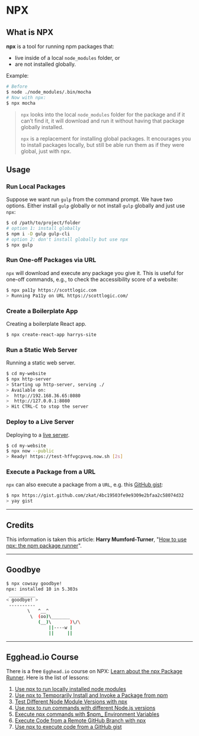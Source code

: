 # NPX

## What is NPX

__npx__ is a tool for running npm packages that:

- live inside of a local `node_modules` folder, or
- are not installed globally.

Example:

``` bash
# Before
$ node ./node_modules/.bin/mocha
# Now with npx:
$ npx mocha
```

> `npx` looks into the local `node_modules` folder for the package and if it can’t find it, it will download and run it without having that package globally installed.
>
> `npx` is a replacement for installing global packages. It encourages you to install packages locally, but still be able run them as if they were global, just with npx.

## Usage

### Run Local Packages

Suppose we want run `gulp` from the command prompt. We have two options. Either install `gulp` globally or not install `gulp` globally and just use `npx`:

``` bash
$ cd /path/to/project/folder
# option 1: install globally
$ npm i -D gulp gulp-cli
# option 2: don't install globally but use npx
$ npx gulp
```

### Run One-off Packages via URL

`npx` will download and execute any package you give it. This is useful for one-off commands, e.g., to check the accessibility score of a website:

``` bash
$ npx pa11y https://scottlogic.com
> Running Pa11y on URL https://scottlogic.com/
```

### Create a Boilerplate App

Creating a boilerplate React app.

``` bash
$ npx create-react-app harrys-site
```

### Run a Static Web Server

Running a static web server.

``` bash
$ cd my-website
$ npx http-server
> Starting up http-server, serving ./
> Available on:
>  http://192.168.36.65:8080
>  http://127.0.0.1:8080
> Hit CTRL-C to stop the server
```

### Deploy to a Live Server

Deploying to a [live server](https://zeit.co/now).

``` bash
$ cd my-website
$ npx now --public
> Ready! https://test-hffvgcpvvq.now.sh [2s]
```

### Execute a Package from a URL

`npx` can also execute a package from a `URL`, e.g. this [GitHub gist](https://gist.github.com/zkat/4bc19503fe9e9309e2bfaa2c58074d32):

``` bash
$ npx https://gist.github.com/zkat/4bc19503fe9e9309e2bfaa2c58074d32
> yay gist
```

---

## Credits

This information is taken this article: __Harry Mumford-Turner__, "[How to use npx: the npm package runner](https://blog.scottlogic.com/2018/04/05/npx-the-npm-package-runner.html)".

---

## Goodbye

``` bash
$ npx cowsay goodbye!
npx: installed 10 in 5.303s
 __________
< goodbye! >
 ----------
        \   ^__^
         \  (oo)\_______
            (__)\       )\/\
                ||----w |
                ||     ||
```

---

## Egghead.io Course

There is a free `Egghead.io` course on NPX: [Learn about the npx Package Runner](https://elijahmanor.com/npx-course/). Here is the list of lessons:

1. [Use npx to run locally installed node modules](https://egghead.io/lessons/npm-use-npx-to-run-locally-installed-node-modules")
1. [Use npx to Temporarily Install and Invoke a Package from npm](https://egghead.io/lessons/npm-use-npx-to-temporarily-install-and-invoke-a-package-from-npm")
1. [Test Different Node Module Versions with npx](https://egghead.io/lessons/npm-test-different-node-module-versions-with-npx)
1. [Use npx to run commands with different Node.js versions](https://egghead.io/lessons/npm-use-npx-to-run-commands-with-different-node-js-versions)
1. [Execute npx commands with $npm_ Environment Variables](https://egghead.io/lessons/npm-execute-npx-commands-with-npm_-environment-variables)
1. [Execute Code from a Remote GitHub Branch with npx](https://egghead.io/lessons/npm-execute-code-from-a-remote-github-branch-with-npx)
1. [Use npx to execute code from a GitHub gist](https://egghead.io/lessons/npm-use-npx-to-execute-code-from-a-github-gist)

```
